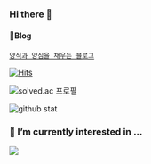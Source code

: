 ### Hi there 👋

#### 💬Blog
[`양식과 양심을 채우는 블로그` ](https://velog.io/@woohobi)

[![Hits](https://hits.seeyoufarm.com/api/count/incr/badge.svg?url=https%3A%2F%2Fgithub.com%2FWooWan)](https://hits.seeyoufarm.com) 
	
![solved.ac 프로필](http://mazassumnida.wtf/api/v2/generate_badge?boj=woohobi)


![github stat](https://github-readme-stats.vercel.app/api?username=WooWan&theme=tokyonight)


  ### 🌱 I’m currently interested in ...
  
<img src="https://img.shields.io/badge/-spring-green"/>
  

<!--
**WooWan/WooWan** is a ✨ _special_ ✨ repository because its `README.md` (this file) appears on your GitHub profile.

Here are some ideas to get you started:

- 🔭 I’m currently working on ...
- 🌱 I’m currently learning ...
- 👯 I’m looking to collaborate on ...
- 🤔 I’m looking for help with ...
- 💬 Ask me about ...
- 📫 How to reach me: ...
- 😄 Pronouns: ...
- ⚡ Fun fact: ...
-->
